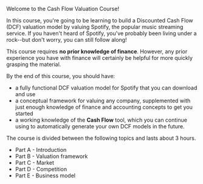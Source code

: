 Welcome to the Cash Flow Valuation Course!

In this course, you're going to be learning to build a Discounted Cash Flow (DCF) valuation model by valuing Spotify, the popular music streaming service. If you haven't heard of Spotify, you've probably been living under a rock--but don't worry, you can still follow along!

This course requires **no prior knowledge of finance**. However, any prior experience you have with finance will certainly be helpful for more quickly grasping the material. 

By the end of this course, you should have:

 - a fully functional DCF valuation model for Spotify that you can download and use
 - a conceptual framework for valuing any company, supplemented with just enough knowledge of finance and accounting concepts to get you started
 - a working knowledge of the **Cash Flow** tool, which you can continue using to automatically generate your own DCF models in the future.


The course is divided between the following topics and lasts about 3 hours.

 - Part A - Introduction
 - Part B - Valuation framework
 - Part C - Market
 - Part D - Competition
 - Part E - Business model